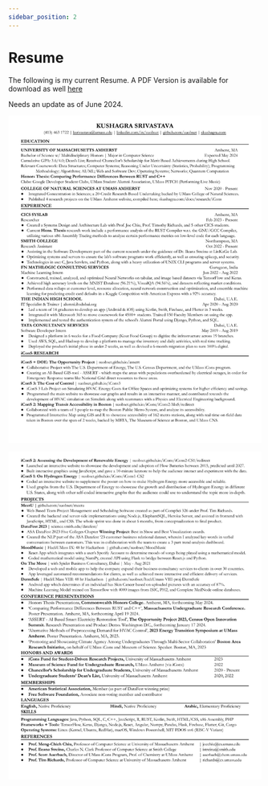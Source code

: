 ```yaml
---
sidebar_position: 2
---
```


# Resume

The following is my current Resume. A PDF Version is available for download as well [here](https://github.com/suobset/skushagra/blob/main/static/assets/Kushagra%20Srivastava%20Resume.pdf)

Needs an update as of June 2024.

![Page 1](https://raw.githubusercontent.com/suobset/skushagra/main/static/assets/Kushagra%20Srivastava%20Resume-1.png)

![Page 2](https://raw.githubusercontent.com/suobset/skushagra/main/static/assets/Kushagra%20Srivastava%20Resume-2.png)
